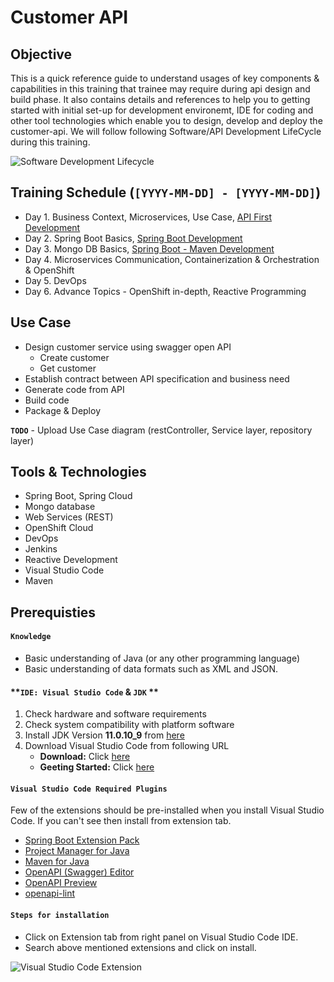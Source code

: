 # Customer API

## Objective
This is a quick reference guide to understand usages of key components & capabilities in this training that trainee may require during api design and build phase. It also contains details and references to help you to getting started with initial set-up for development environemt, IDE for coding and other tool technologies which enable you to design, develop and deploy the customer-api. We will follow following Software/API Development LifeCycle during this training.

![Software Development Lifecycle](https://github.com/acc-trainings/customer-api/blob/main/img/sdlc.png?raw=true)


## Training Schedule (`[YYYY-MM-DD] - [YYYY-MM-DD]`)
* Day 1. Business Context, Microservices, Use Case, [API First Development](https://github.com/acc-trainings/customer-api/tree/1.api-first-development)
* Day 2. Spring Boot Basics, [Spring Boot Development](https://github.com/acc-trainings/customer-api/tree/2.spring-api-development)
* Day 3. Mongo DB Basics, [Spring Boot - Maven Development](https://github.com/acc-trainings/customer-api/tree/2.spring-api-development)
* Day 4. Microservices Communication, Containerization & Orchestration & OpenShift
* Day 5. DevOps
* Day 6. Advance Topics - OpenShift in-depth, Reactive Programming

## Use Case
* Design customer service using swagger open API
   * Create customer
   * Get customer
* Establish contract between API specification and business need
* Generate code from API
* Build code
* Package & Deploy

**`TODO`** - Upload Use Case diagram (restController, Service layer, repository layer)

## Tools & Technologies
* Spring Boot, Spring Cloud
* Mongo database
* Web Services (REST)
* OpenShift Cloud
* DevOps
* Jenkins
* Reactive Development
* Visual Studio Code
* Maven

## Prerequisties

#### **`Knowledge`**
* Basic understanding of Java (or any other programming language)
* Basic understanding of data formats such as XML and JSON.

#### **`IDE: Visual Studio Code` & `JDK` **
1.	Check hardware and software requirements
2.	Check system compatibility with platform software
3. Install JDK Version **11.0.10_9** from [here](https://github.com/AdoptOpenJDK/openjdk11-binaries/releases/download/jdk-11.0.10+9/OpenJDK11U-jdk_x64_mac_hotspot_11.0.10_9.pkg)
3.	Download Visual Studio Code from following URL
    * **Download:** Click [here](https://code.visualstudio.com/Download) 
    * **Geeting Started:** Click [here](https://code.visualstudio.com/docs/java/java-spring-boot)
    
#### **`Visual Studio Code Required Plugins`**
Few of the extensions should be pre-installed when you install Visual Studio Code. If you can't see then install from extension tab.
* [Spring Boot Extension Pack](https://marketplace.visualstudio.com/items?itemName=Pivotal.vscode-boot-dev-pack)
* [Project Manager for Java](https://marketplace.visualstudio.com/items?itemName=vscjava.vscode-java-dependency)
* [Maven for Java](https://marketplace.visualstudio.com/items?itemName=vscjava.vscode-maven)
* [OpenAPI (Swagger) Editor](https://marketplace.visualstudio.com/items?itemName=42Crunch.vscode-openapi)
* [OpenAPI Preview](https://marketplace.visualstudio.com/items?itemName=zoellner.openapi-preview)
* [openapi-lint](https://marketplace.visualstudio.com/items?itemName=mermade.openapi-lint)

#### **`Steps for installation`**
* Click on Extension tab from right panel on Visual Studio Code IDE.
* Search above mentioned extensions and click on install.

![Visual Studio Code Extension](https://github.com/acc-trainings/customer-api/blob/main/img/vscode_extension.png?raw=true)

